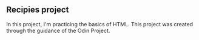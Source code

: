## Recipies project

In this project, I'm practicing the basics of HTML.
This project was created through the guidance of the Odin Project. 